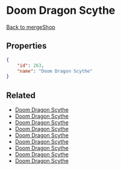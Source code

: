 # Doom Dragon Scythe

<no description available>

[Back to mergeShop](../merge-shops.md)

## Properties

```json
{
    "id": 263,
    "name": "Doom Dragon Scythe"
}
```

## Related

- [Doom Dragon Scythe](../items/16935-doom-dragon-scythe.md)
- [Doom Dragon Scythe](../items/16933-doom-dragon-scythe.md)
- [Doom Dragon Scythe](../items/16932-doom-dragon-scythe.md)
- [Doom Dragon Scythe](../items/16931-doom-dragon-scythe.md)
- [Doom Dragon Scythe](../items/16930-doom-dragon-scythe.md)
- [Doom Dragon Scythe](../items/16929-doom-dragon-scythe.md)
- [Doom Dragon Scythe](../items/16928-doom-dragon-scythe.md)
- [Doom Dragon Scythe](../items/16927-doom-dragon-scythe.md)
- [Doom Dragon Scythe](../items/16926-doom-dragon-scythe.md)

